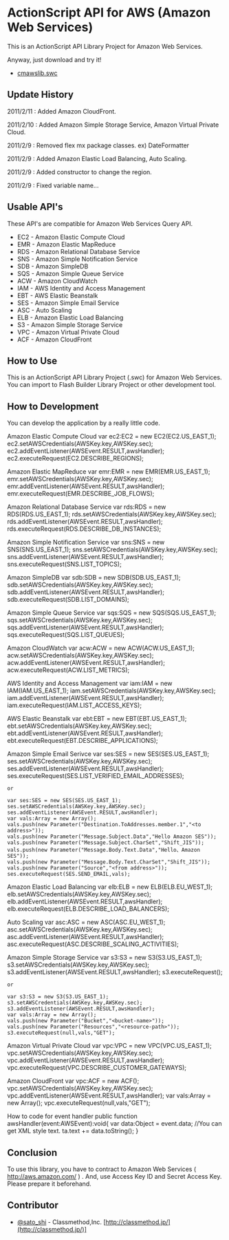 ActionScript API for AWS (Amazon Web Services)
=============

This is an ActionScript API Library Project for Amazon Web Services.

Anyway, just download and try it!

* [cmawslib.swc](https://github.com/satoshi7/ActionScript-API-for-AWS-Amazon-Web-Services-/blob/master/bin/cmawslib.swc)

Update History
-------

2011/2/11 : Added Amazon CloudFront.

2011/2/10 : Added Amazon Simple Storage Service, Amazon Virtual Private Cloud.

2011/2/9  : Removed flex mx package classes. ex) DateFormatter

2011/2/9  : Added Amazon Elastic Load Balancing, Auto Scaling.

2011/2/9  : Added constructor to change the region. 

2011/2/9  : Fixed variable name...

Usable API's
-------

These API's are compatible for Amazon Web Services Query API.

* EC2 - Amazon Elastic Compute Cloud
* EMR - Amazon Elastic MapReduce
* RDS - Amazon Relational Database Service
* SNS - Amazon Simple Notification Service
* SDB - Amazon SimpleDB
* SQS - Amazon Simple Queue Service
* ACW - Amazon CloudWatch
* IAM - AWS Identity and Access Management
* EBT - AWS Elastic Beanstalk 
* SES - Amazon Simple Email Service
* ASC - Auto Scaling
* ELB - Amazon Elastic Load Balancing
* S3  - Amazon Simple Storage Service
* VPC - Amazon Virtual Private Cloud
* ACF - Amazon CloudFront

How to Use
-------
This is an ActionScript API Library Project (.swc)  for Amazon Web Services.
You can import to Flash Builder Library Project or other development tool. 


How to Development
-------
You can develop the application by a really little code. 


Amazon Elastic Compute Cloud
	var ec2:EC2 = new EC2(EC2.US_EAST_1);
	ec2.setAWSCredentials(AWSKey.key,AWSKey.sec);
	ec2.addEventListener(AWSEvent.RESULT,awsHandler);
	ec2.executeRequest(EC2.DESCRIBE_REGIONS);


Amazon Elastic MapReduce
	var emr:EMR = new EMR(EMR.US_EAST_1);
	emr.setAWSCredentials(AWSKey.key,AWSKey.sec);
	emr.addEventListener(AWSEvent.RESULT,awsHandler);
	emr.executeRequest(EMR.DESCRIBE_JOB_FLOWS);


Amazon Relational Database Service
	var rds:RDS = new RDS(RDS.US_EAST_1);
	rds.setAWSCredentials(AWSKey.key,AWSKey.sec);
	rds.addEventListener(AWSEvent.RESULT,awsHandler);
	rds.executeRequest(RDS.DESCRIBE_DB_INSTANCES);


Amazon Simple Notification Service
	var sns:SNS = new SNS(SNS.US_EAST_1);
	sns.setAWSCredentials(AWSKey.key,AWSKey.sec);
	sns.addEventListener(AWSEvent.RESULT,awsHandler);
	sns.executeRequest(SNS.LIST_TOPICS);

					
Amazon SimpleDB
	var sdb:SDB = new SDB(SDB.US_EAST_1);
	sdb.setAWSCredentials(AWSKey.key,AWSKey.sec);
	sdb.addEventListener(AWSEvent.RESULT,awsHandler);
	sdb.executeRequest(SDB.LIST_DOMAINS);


Amazon Simple Queue Service
	var sqs:SQS = new SQS(SQS.US_EAST_1);
	sqs.setAWSCredentials(AWSKey.key,AWSKey.sec);
	sqs.addEventListener(AWSEvent.RESULT,awsHandler);
	sqs.executeRequest(SQS.LIST_QUEUES);


Amazon CloudWatch
	var acw:ACW = new ACW(ACW.US_EAST_1);
	acw.setAWSCredentials(AWSKey.key,AWSKey.sec);
	acw.addEventListener(AWSEvent.RESULT,awsHandler);
	acw.executeRequest(ACW.LIST_METRICS);

	
AWS Identity and Access Management
	var iam:IAM = new IAM(IAM.US_EAST_1);
	iam.setAWSCredentials(AWSKey.key,AWSKey.sec);
	iam.addEventListener(AWSEvent.RESULT,awsHandler);
	iam.executeRequest(IAM.LIST_ACCESS_KEYS);


AWS Elastic Beanstalk 
	var ebt:EBT = new EBT(EBT.US_EAST_1);
	ebt.setAWSCredentials(AWSKey.key,AWSKey.sec);
	ebt.addEventListener(AWSEvent.RESULT,awsHandler);
	ebt.executeRequest(EBT.DESCRIBE_APPLICATIONS);


Amazon Simple Email Serivce
	var ses:SES = new SES(SES.US_EAST_1);
	ses.setAWSCredentials(AWSKey.key,AWSKey.sec);
	ses.addEventListener(AWSEvent.RESULT,awsHandler);
	ses.executeRequest(SES.LIST_VERIFIED_EMAIL_ADDRESSES);
	
	or
	
	var ses:SES = new SES(SES.US_EAST_1);
	ses.setAWSCredentials(AWSKey.key,AWSKey.sec);
	ses.addEventListener(AWSEvent.RESULT,awsHandler);
	var vals:Array = new Array();
	vals.push(new Parameter("Destination.ToAddresses.member.1","<to address>"));
	vals.push(new Parameter("Message.Subject.Data","Hello Amazon SES"));
	vals.push(new Parameter("Message.Subject.CharSet","Shift_JIS"));
	vals.push(new Parameter("Message.Body.Text.Data","Hello、Amazon SES"));				
	vals.push(new Parameter("Message.Body.Text.CharSet","Shift_JIS"));				
	vals.push(new Parameter("Source","<from address>"));
	ses.executeRequest(SES.SEND_EMAIL,vals);
	

Amazon Elastic Load Balancing
	var elb:ELB = new ELB(ELB.EU_WEST_1);
	elb.setAWSCredentials(AWSKey.key,AWSKey.sec);
	elb.addEventListener(AWSEvent.RESULT,awsHandler);
	elb.executeRequest(ELB.DESCRIBE_LOAD_BALANCERS);			


Auto Scaling 
	var asc:ASC = new ASC(ASC.EU_WEST_1);
	asc.setAWSCredentials(AWSKey.key,AWSKey.sec);
	asc.addEventListener(AWSEvent.RESULT,awsHandler);
	asc.executeRequest(ASC.DESCRIBE_SCALING_ACTIVITIES);			


Amazon Simple Storage Service
	var s3:S3 = new S3(S3.US_EAST_1);
	s3.setAWSCredentials(AWSKey.key,AWSKey.sec);
	s3.addEventListener(AWSEvent.RESULT,awsHandler);
	s3.executeRequest();

	or
	
	var s3:S3 = new S3(S3.US_EAST_1);
	s3.setAWSCredentials(AWSKey.key,AWSKey.sec);
	s3.addEventListener(AWSEvent.RESULT,awsHandler);
	var vals:Array = new Array();
	vals.push(new Parameter("Bucket","<bucket-name>"));
	vals.push(new Parameter("Resources","<resource-path>"));
	s3.executeRequest(null,vals,"GET");
	

Amazon Virtual Private Cloud
	var vpc:VPC = new VPC(VPC.US_EAST_1);
	vpc.setAWSCredentials(AWSKey.key,AWSKey.sec);
	vpc.addEventListener(AWSEvent.RESULT,awsHandler);
	vpc.executeRequest(VPC.DESCRIBE_CUSTOMER_GATEWAYS);	


Amazon CloudFront
	var vpc:ACF = new ACF();
	vpc.setAWSCredentials(AWSKey.key,AWSKey.sec);
	vpc.addEventListener(AWSEvent.RESULT,awsHandler);
	var vals:Array = new Array();
	vpc.executeRequest(null,vals,"GET");


How to code for event handler
	public function awsHandler(event:AWSEvent):void{
		var data:Object = event.data;
		//You can get XML style text.
		ta.text += data.toString();
	}

Conclusion
-------

To use this library, you have to contract to Amazon Web Services ( http://aws.amazon.com/ ) . And, use Access Key ID and Secret Access Key. 
Please prepare it beforehand. 

Contributor
-------

* [@sato_shi](http://twitter.com/sato_shi/) - Classmethod,Inc. [http://classmethod.jp/](http://classmethod.jp/)]
